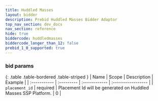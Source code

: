 ```yaml
---
title: Huddled Masses
layout: bidder
description: Prebid Huddled Masses Bidder Adaptor
top_nav_section: dev_docs
nav_section: reference
hide: true
biddercode: huddledmasses
biddercode_longer_than_12: false
prebid_1_0_supported: true
---
```


### bid params

{: .table .table-bordered .table-striped }
| Name           | Scope      | Description                                                    | Example            |
| :-----------   | :--------- | :------------                                                  | :----------------- |
| `placement_id` | required   | Placement Id will be generated on Huddled Masses SSP Platform. | 0                  |
